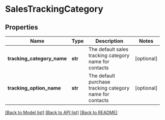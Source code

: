 # SalesTrackingCategory

## Properties
Name | Type | Description | Notes
------------ | ------------- | ------------- | -------------
**tracking_category_name** | **str** | The default sales tracking category name for contacts | [optional] 
**tracking_option_name** | **str** | The default purchase tracking category name for contacts | [optional] 

[[Back to Model list]](../README.md#documentation-for-models) [[Back to API list]](../README.md#documentation-for-api-endpoints) [[Back to README]](../README.md)


